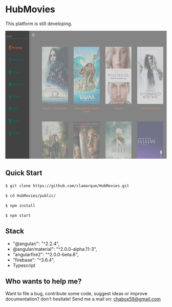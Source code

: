 # HubMovies

This platform is still developing.

<p align="center">
<img src="https://github.com/clamarque/HubMovies/blob/master/img/demo.PNG" width="750" height="400">
</p>

## Quick Start

`$ git clone https://github.com/clamarque/HubMovies.git`

`$ cd HubMovies/public/`

`$ npm install`

`$ npm start`

## Stack

- "@angular/": "^2.2.4",
- @angular/material": "^2.0.0-alpha.11-3",
- "angularfire2": "^2.0.0-beta.6",
- "firebase": "^3.6.4",
- Typescript

## Who wants to help me?

Want to file a bug, contribute some code, suggest ideas or improve documentation? don't hesitate! Send me a mail on: chabox59@gmail.com

